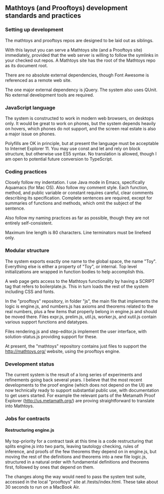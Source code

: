 ## Mathtoys (and Prooftoys) development standards and practices

### Setting up development

The mathtoys and prooftoys repos are designed to be laid out as siblings.

With this layout you can serve a Mathtoys site (and a Prooftoys site)
immediately, provided that the web server is willing to follow the
symlinks in your checked out repos.  A Mathtoys site has the root
of the Mathtoys repo as its document root.

There are no absolute external dependencies, though Font Awesome is
referenced as a remote web site.

The one major external dependency is jQuery.  The system also uses
QUnit.  No external development tools are required.

### JavaScript language

The system is constructed to work in modern web browsers, on desktops only.
It would be great to work on phones, but the system depends heavily on
hovers, which phones do not support, and the screen real estate is also
a major issue on phones.

Polyfills are OK in principle, but at present the language must be
acceptable to Internet Explorer 11.  You may use const and let and rely
on block structure, but otherwise use ES5 syntax.  No translation is
allowed, though I am open to potential future conversion to TypeScript.

### Coding practices

Closely follow my indentation.  I use Java mode in Emacs, specifically
Aquamacs (for Mac OS).  Also follow my comment style.  Each function, method,
and public variable or constant requires careful, clear comments describing
its specification.  Complete sentences are required, except for summaries
of functions and methods, which omit the subject of the sentence.

Also follow my naming practices as far as possible, though they are not
entirely self-consistent.

Maximum line length is 80 characters.  Line terminators must be linefeed
only.

### Modular structure

The system exports exactly one name to the global space, the name "Toy".
Everything else is either a property of "Toy", or internal.  Top level
initializations are wrapped in function bodies to help accomplish this.

A web page gets access to the Mathtoys functionality by having a SCRIPT
tag that refers to boilerplate.js.  This in turn loads the rest of the
system including CSS and fonts.

In the "prooftoys" repository, in folder "js", the main file that
implements the logic is engine.js, and numbers.js
has axioms and theorems related to the real numbers, plus a few items
that properly belong in engine.js and should be moved there.
Files expr.js, prelim.js, util.js, worker.js, and xutil.js contain
various support functions and datatypes.

Files rendering.js and step-editor.js implement the user interface, with
solution-status.js providing support for these.

At present, the "mathtoys" repository contains just files to support the
http://mathtoys.org/ website, using the prooftoys engine.

### Development status

The current system is the result of a long series of experiments and refinements
going back several years.  I believe that the most recent developments to the proof engine
(which does not depend on the UI) are now technically ready to support substantial public use,
with documentation to get users started.  For example the relevant parts of
the Metamath Proof Explorer (http://us.metamath.org/) are proving straightforward
to translate into Mathtoys.

### Jobs for contracts

#### Restructuring engine.js

My top-priority for a contract task at this time is a code restructuring that splits engine.js
into two parts, leaving tautology checking, rules of inference, and proofs of 
the few theorems they depend on in engine.js, but moving the rest of the
definitions and theorems into a new file logic.js, structured in a natural order
with fundamental definitions and theorems first, followed by ones that depend on them.

The changes along the way would need to pass the system test suite, accessed in
the local "prooftoys" site at /tests/index.html.  These take about 30 seconds to run
on a MacBook Air.






